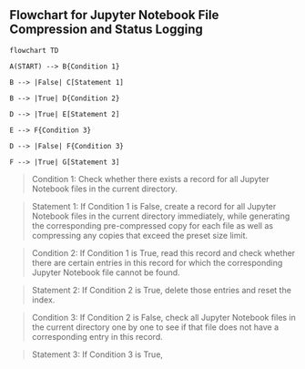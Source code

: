 #

## Flowchart for Jupyter Notebook File Compression and Status Logging

```mermaid
flowchart TD

A(START) --> B{Condition 1}

B --> |False| C[Statement 1]

B --> |True| D{Condition 2}

D --> |True| E[Statement 2]

E --> F{Condition 3}

D --> |False| F{Condition 3}

F --> |True| G[Statement 3]
```


> Condition 1: Check whether there exists a record for all Jupyter Notebook files in the current directory.

> Statement 1: If Condition 1 is False, create a record for all Jupyter Notebook files in the current directory immediately, while generating the corresponding pre-compressed copy for each file as well as compressing any copies that exceed the preset size limit.

> Condition 2: If Condition 1 is True, read this record and check whether there are certain entries in this record for which the corresponding Jupyter Notebook file cannot be found.

> Statement 2: If Condition 2 is True, delete those entries and reset the index.

> Condition 3: If Condition 2 is False, check all Jupyter Notebook files in the current directory one by one to see if that file does not have a corresponding entry in this record.

> Statement 3: If Condition 3 is True, 



